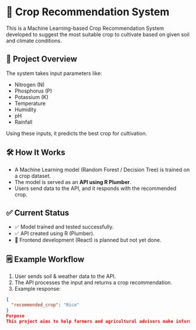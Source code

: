 # 🌾 Crop Recommendation System

This is a Machine Learning-based Crop Recommendation System developed to suggest the most suitable crop to cultivate based on given soil and climate conditions.

## 📖 Project Overview
The system takes input parameters like:
- Nitrogen (N)
- Phosphorus (P)
- Potassium (K)
- Temperature
- Humidity
- pH
- Rainfall

Using these inputs, it predicts the best crop for cultivation.

## 🛠️ How It Works
- A Machine Learning model (Random Forest / Decision Tree) is trained on a crop dataset.
- The model is served as an **API using R Plumber**.
- Users send data to the API, and it responds with the recommended crop.

## ✅ Current Status
- ✅ Model trained and tested successfully.
- ✅ API created using R (Plumber).
- 🚧 Frontend development (React) is planned but not yet done.

## 🗒️ Example Workflow
1. User sends soil & weather data to the API.
2. The API processes the input and returns a crop recommendation.
3. Example response:
```json
{
  "recommended_crop": "Rice"
}
Purpose
This project aims to help farmers and agricultural advisors make informed decisions about crop selection based on scientific data.
